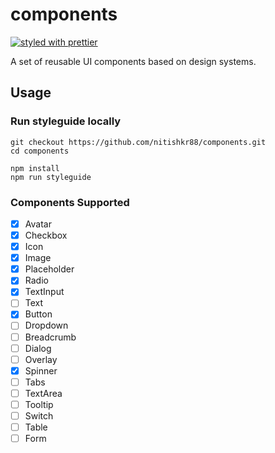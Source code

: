 # components

[![styled with prettier](https://img.shields.io/badge/styled_with-prettier-ff69b4.svg)](https://github.com/prettier/prettier)

A set of reusable UI components based on design systems.

## Usage

### Run styleguide locally

```
git checkout https://github.com/nitishkr88/components.git
cd components

npm install
npm run styleguide
```

### Components Supported

- [x] Avatar
- [x] Checkbox
- [x] Icon
- [x] Image
- [x] Placeholder
- [x] Radio
- [x] TextInput
- [ ] Text
- [x] Button
- [ ] Dropdown
- [ ] Breadcrumb
- [ ] Dialog
- [ ] Overlay
- [x] Spinner
- [ ] Tabs
- [ ] TextArea
- [ ] Tooltip
- [ ] Switch
- [ ] Table
- [ ] Form
